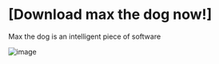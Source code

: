  # [Download max the dog now!]
																																																			                        
 Max the dog is an intelligent piece of software






![image](https://github.com/GirafeZerius/uselessthings/assets/118310578/525569c1-5ce8-4648-a26b-1099c6406830)  

                             
					                                                       



                                                                                     






















































































     
